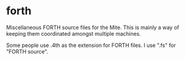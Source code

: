# forth
Miscellaneous FORTH source files for the Mite. This is mainly a way of keeping
them coordinated amongst multiple machines.

Some people use .4th as the extension for FORTH files. I use ".fs"
for "FORTH source".

